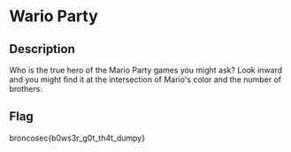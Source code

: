 # Wario Party

## Description
Who is the true hero of the Mario Party games you might ask? Look inward and you might find it at the intersection of Mario's color and the number of brothers.


## Flag
broncosec{b0ws3r_g0t_th4t_dumpy}